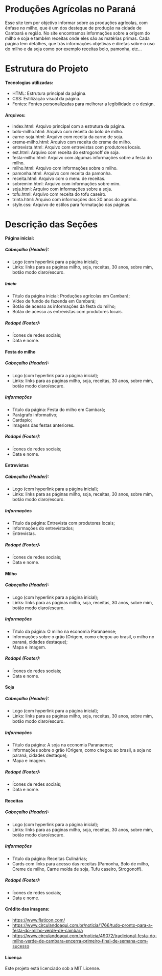 # Produções Agrícolas no Paraná
Esse site tem por objetivo informar sobre as produções agrícolas, com ênfase no milho, que é um dos desteque de produção  na cidade de Cambará e região. No site encontramos informações sobre a origem do milho e soja e também receitas onde eles são as matérias primas. Cada página tem detalhes, que trás informações objetivas e diretas sobre o uso do milho e da soja como por exemplo receitas bolo, pamonha, etc...

 # Estrutura do Projeto
 
 #### Tecnologias utilizadas:
* HTML: Estrutura principal da página.
* CSS: Estilização visual da página.
* Fontes: Fontes personalizadas para melhorar a legibilidade e o design.
  
 #### Arquivos:
* index.html: Arquivo principal com a estrutura da página.
* bolo-milho.html: Arquivo com receita do bolo de milho.
* carne-soja.html: Arquivo com receita da carne de soja.
* creme-milho.html: Arquivo com receita do creme  de milho.
* entrevista.html: Arquivo com entrevistas com produtores locais.
* est.html: Arquivo com receita do estrogonoff de soja.
* festa-milho.html: Arquivo com algumas informações sobre a festa do milho.
* milho.html: Arquivo com informações sobre o milho.
* pamonha.html: Arquivo com receita da pamonha.
* receita.html: Arquivo com o menu de receitas.
* sobremim.html: Arquivo com informações sobre mim.
* soja.html: Arquivo com informações sobre a soja.
* tofu.html: Arquivo com receita do tofu caseiro.
* trinta.html: Arquivo com informações dos 30 anos do agrinho.
* style.css: Arquivo de estilos para formatação das páginas.

# Descrição das Seções
#### Página inicial:

##### Cabeçalho (Header):
* Logo (com hyperlink para a página inicial); 
* Links: links para as páginas milho, soja, receitas, 30 anos, sobre mim, botão modo claro/escuro.

##### Inicio
* Título da página inicial: Produções agrícolas em Cambará;
* Vídeo de fundo de fazenda em Cambará;
* Botão de acesso as informações da festa do milho;
* Botão de acesso as entrevistas com produtores locais.

##### Rodapé (Footer):
* Ícones de redes sociais;
* Data e nome.

#### Festa do milho

##### Cabeçalho (Header):
* Logo (com hyperlink para a página inicial); 
* Links: links para as páginas milho, soja, receitas, 30 anos, sobre mim, botão modo claro/escuro.

##### Informações
* Título da página: Festa do milho em Cambará;
* Parágrafo informativo;
* Cardapio;
* Imagens das festas anteriores.
  
##### Rodapé (Footer):
* Ícones de redes sociais;
* Data e nome.

#### Entrevistas

##### Cabeçalho (Header):
* Logo (com hyperlink para a página inicial); 
* Links: links para as páginas milho, soja, receitas, 30 anos, sobre mim, botão modo claro/escuro.

##### Informações
* Título da página: Entrevista com produtores locais;
* Informações do entrevistados;
* Entrevistas.
  
##### Rodapé (Footer):
* Ícones de redes sociais;
* Data e nome.

#### Milho

##### Cabeçalho (Header):
* Logo (com hyperlink para a página inicial); 
* Links: links para as páginas milho, soja, receitas, 30 anos, sobre mim, botão modo claro/escuro.

##### Informações
* Título da página: O milho na economia Paranaense;
* Informações sobre o grão (Origem, como chegou ao brasil, o milho no paraná, cidades destaque);
* Mapa e imagem.
  
##### Rodapé (Footer):
* Ícones de redes sociais;
* Data e nome.

#### Soja

##### Cabeçalho (Header):
* Logo (com hyperlink para a página inicial); 
* Links: links para as páginas milho, soja, receitas, 30 anos, sobre mim, botão modo claro/escuro.

##### Informações
* Título da página: A soja na economia Paranaense;
* Informações sobre o grão (Origem, como chegou ao brasil, a soja no paraná, cidades destaque);
* Mapa e imagem.
  
##### Rodapé (Footer):
* Ícones de redes sociais;
* Data e nome.


#### Receitas

##### Cabeçalho (Header):
* Logo (com hyperlink para a página inicial); 
* Links: links para as páginas milho, soja, receitas, 30 anos, sobre mim, botão modo claro/escuro.

##### Informações
* Título da página: Receitas Culinárias;
* Cards com links para acesso das receitas (Pamonha, Bolo de milho, Creme de milho, Carne moída de soja, Tufu caseiro, Strogonoff).
  
##### Rodapé (Footer):
* Ícones de redes sociais;
* Data e nome.

#### Crédito das imagens:
* https://www.flaticon.com/
* https://www.circulandoaqui.com.br/noticia/1766/tudo-pronto-para-a-festa-do-milho-verde-de-cambara
* https://www.circulandoaqui.com.br/noticia/49072/tradicional-festa-do-milho-verde-de-cambara-encerra-primeiro-final-de-semana-com-sucesso

#### Licença
Este projeto está licenciado sob a MIT License.
